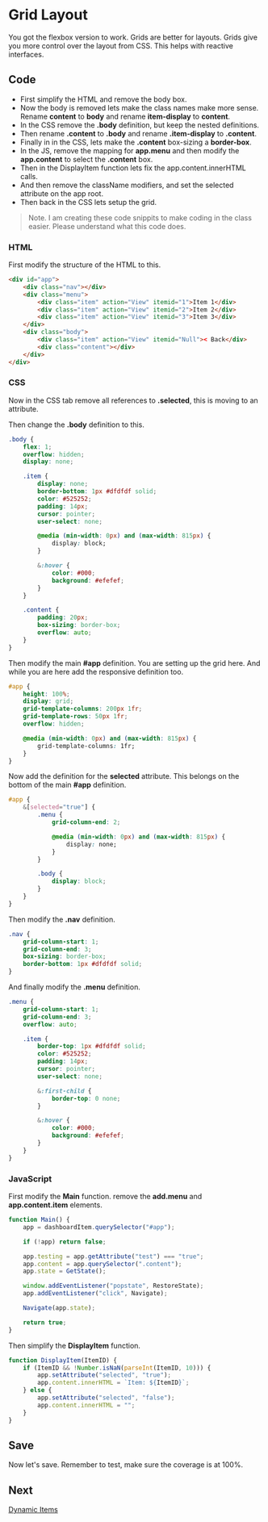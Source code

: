 # Grid Layout

You got the flexbox version to work. Grids are better for layouts. Grids give you more control over the layout from CSS. This helps with reactive interfaces.

## Code
* First simplify the HTML and remove the body box.
* Now the body is removed lets make the class names make more sense. Rename **content** to **body** and rename **item-display** to **content**.
* In the CSS remove the **.body** definition, but keep the nested definitions.
* Then rename **.content** to **.body** and rename **.item-display** to **.content**.
* Finally in in the CSS, lets make the **.content** box-sizing a **border-box**.
* In the JS, remove the mapping for **app.menu** and then modify the **app.content** to select the **.content** box.
* Then in the DisplayItem function lets fix the app.content.innerHTML calls.
* And then remove the className modifiers, and set the selected attribute on the app root.
* Then back in the CSS lets setup the grid.

> Note. I am creating these code snippits to make coding in the class easier. Please understand what this code does.

### HTML
First modify the structure of the HTML to this.

```html
<div id="app">
    <div class="nav"></div>
    <div class="menu">
        <div class="item" action="View" itemid="1">Item 1</div>
        <div class="item" action="View" itemid="2">Item 2</div>
        <div class="item" action="View" itemid="3">Item 3</div>
    </div>
    <div class="body">
        <div class="item" action="View" itemid="Null">< Back</div>
        <div class="content"></div>
    </div>
</div>
```

### CSS
Now in the CSS tab remove all references to **.selected**, this is moving to an attribute.

Then change the **.body** definition to this.

```css
.body {
    flex: 1;
    overflow: hidden;
    display: none;

    .item {
        display: none;
        border-bottom: 1px #dfdfdf solid;
        color: #525252;
        padding: 14px;
        cursor: pointer;
        user-select: none;

        @media (min-width: 0px) and (max-width: 815px) {
            display: block;
        }

        &:hover {
            color: #000;
            background: #efefef;
        }
    }

    .content {
        padding: 20px;
        box-sizing: border-box;
        overflow: auto;
    }
}
```

Then modify the main **#app** definition. You are setting up the grid here. And while you are here add the responsive definition too.

```css
#app {
    height: 100%;
    display: grid;
    grid-template-columns: 200px 1fr;
    grid-template-rows: 50px 1fr;
    overflow: hidden;

    @media (min-width: 0px) and (max-width: 815px) {
        grid-template-columns: 1fr;
    }
}
```

Now add the definition for the **selected** attribute. This belongs on the bottom of the main **#app** definition.

```css
#app {
    &[selected="true"] {
        .menu {
            grid-column-end: 2;

            @media (min-width: 0px) and (max-width: 815px) {
                display: none;
            }
        }

        .body {
            display: block;
        }
    }
}
```

Then modify the **.nav** definition.

```css
.nav {
    grid-column-start: 1;
    grid-column-end: 3;
    box-sizing: border-box;
    border-bottom: 1px #dfdfdf solid;
}
```

And finally modify the **.menu** definition.

```css
.menu {
    grid-column-start: 1;
    grid-column-end: 3;
    overflow: auto;

    .item {
        border-top: 1px #dfdfdf solid;
        color: #525252;
        padding: 14px;
        cursor: pointer;
        user-select: none;

        &:first-child {
            border-top: 0 none;
        }

        &:hover {
            color: #000;
            background: #efefef;
        }
    }
}
```

### JavaScript
First modify the **Main** function. remove the **add.menu** and **app.content.item** elements.

```js
function Main() {
    app = dashboardItem.querySelector("#app");

    if (!app) return false;

    app.testing = app.getAttribute("test") === "true";
    app.content = app.querySelector(".content");
    app.state = GetState();

    window.addEventListener("popstate", RestoreState);
    app.addEventListener("click", Navigate);

    Navigate(app.state);

    return true;
}
```

Then simplify the **DisplayItem** function.

```js
function DisplayItem(ItemID) {
    if (ItemID && !Number.isNaN(parseInt(ItemID, 10))) {
        app.setAttribute("selected", "true");
        app.content.innerHTML = `Item: ${ItemID}`;
    } else {
        app.setAttribute("selected", "false");
        app.content.innerHTML = "";
    }
}
```

## Save
Now let's save. Remember to test, make sure the coverage is at 100%.

## Next
[Dynamic Items](/encompass/dynamic-items)
